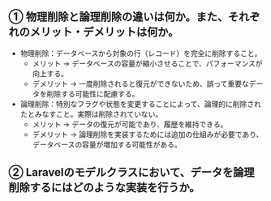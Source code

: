 ## ① 物理削除と論理削除の違いは何か。また、それぞれのメリット・デメリットは何か。

* 物理削除：データベースから対象の行（レコード）を完全に削除すること。
  * メリット → データベースの容量が縮小させることで、パフォーマンスが向上する。
  * デメリット → 一度削除されると復元ができないため、誤って重要なデータを削除する可能性に配慮する。
* 論理削除：特別なフラグや状態を変更することによって、論理的に削除されたとみなすこと。実際は削除されていない。
  * メリット → データの復元が可能であり、履歴を維持できる。
  * デメリット → 論理削除を実装するためには追加の仕組みが必要であり、データベースの容量が増加する可能性がある。

## ② Laravelのモデルクラスにおいて、データを論理削除するにはどのような実装を行うか。
